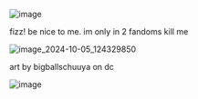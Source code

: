 ![image](https://github.com/user-attachments/assets/a7c882f6-fafc-401e-b6bc-4996ad311714)

fizz!
 be nice to me.
 im only in 2 fandoms kill me

  ![image_2024-10-05_124329850](https://github.com/user-attachments/assets/ebd337f7-8e93-4f61-8fea-cc826fb778d6)

art by bigballschuuya on dc

![image](https://github.com/user-attachments/assets/2c4fa772-c80a-4266-a4dc-4a7be70dbda5)
